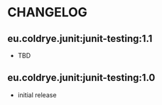 # CHANGELOG

## eu.coldrye.junit:junit-testing:1.1

- TBD

## eu.coldrye.junit:junit-testing:1.0

- initial release

